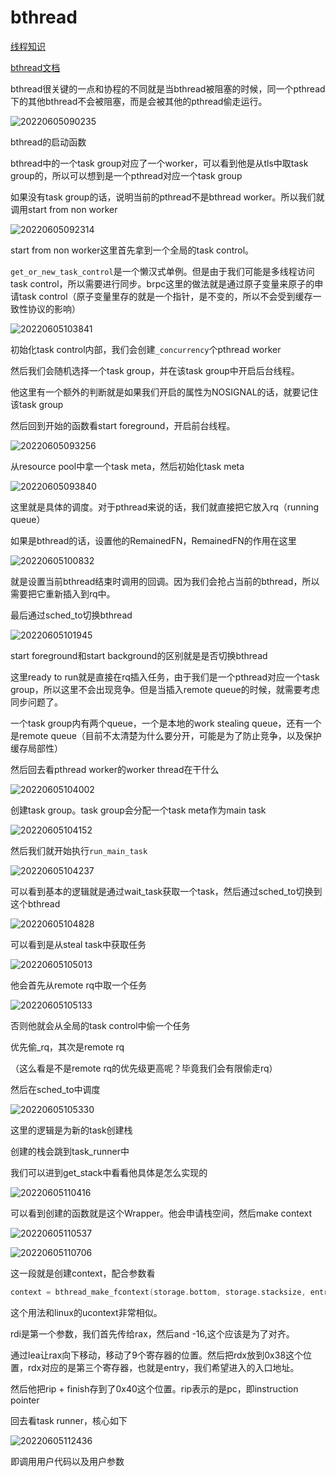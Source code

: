 # bthread

[线程知识](https://github.com/apache/incubator-brpc/blob/master/docs/cn/threading_overview.md)

[bthread文档](https://github.com/apache/incubator-brpc/blob/master/docs/cn/bthread.md)

bthread很关键的一点和协程的不同就是当bthread被阻塞的时候，同一个pthread下的其他bthread不会被阻塞，而是会被其他的pthread偷走运行。

![20220605090235](https://picsheep.oss-cn-beijing.aliyuncs.com/pic/20220605090235.png)

bthread的启动函数

bthread中的一个task group对应了一个worker，可以看到他是从tls中取task group的，所以可以想到是一个pthread对应一个task group

如果没有task group的话，说明当前的pthread不是bthread worker。所以我们就调用start from non worker

![20220605092314](https://picsheep.oss-cn-beijing.aliyuncs.com/pic/20220605092314.png)

start from non worker这里首先拿到一个全局的task control。

`get_or_new_task_control`是一个懒汉式单例。但是由于我们可能是多线程访问task control，所以需要进行同步。brpc这里的做法就是通过原子变量来原子的申请task control（原子变量里存的就是一个指针，是不变的，所以不会受到缓存一致性协议的影响）

![20220605103841](https://picsheep.oss-cn-beijing.aliyuncs.com/pic/20220605103841.png)

初始化task control内部，我们会创建`_concurrency`个pthread worker

然后我们会随机选择一个task group，并在该task group中开启后台线程。

他这里有一个额外的判断就是如果我们开启的属性为NOSIGNAL的话，就要记住该task group

然后回到开始的函数看start foreground，开启前台线程。

![20220605093256](https://picsheep.oss-cn-beijing.aliyuncs.com/pic/20220605093256.png)

从resource pool中拿一个task meta，然后初始化task meta

![20220605093840](https://picsheep.oss-cn-beijing.aliyuncs.com/pic/20220605093840.png)

这里就是具体的调度。对于pthread来说的话，我们就直接把它放入rq（running queue）

如果是bthread的话，设置他的RemainedFN，RemainedFN的作用在这里

![20220605100832](https://picsheep.oss-cn-beijing.aliyuncs.com/pic/20220605100832.png)

就是设置当前bthread结束时调用的回调。因为我们会抢占当前的bthread，所以需要把它重新插入到rq中。

最后通过sched_to切换bthread

![20220605101945](https://picsheep.oss-cn-beijing.aliyuncs.com/pic/20220605101945.png)

start foreground和start background的区别就是是否切换bthread

这里ready to run就是直接在rq插入任务，由于我们是一个pthread对应一个task group，所以这里不会出现竞争。但是当插入remote queue的时候，就需要考虑同步问题了。

一个task group内有两个queue，一个是本地的work stealing queue，还有一个是remote queue（目前不太清楚为什么要分开，可能是为了防止竞争，以及保护缓存局部性）

然后回去看pthread worker的worker thread在干什么

![20220605104002](https://picsheep.oss-cn-beijing.aliyuncs.com/pic/20220605104002.png)

创建task group。task group会分配一个task meta作为main task

![20220605104152](https://picsheep.oss-cn-beijing.aliyuncs.com/pic/20220605104152.png)

然后我们就开始执行`run_main_task`

![20220605104237](https://picsheep.oss-cn-beijing.aliyuncs.com/pic/20220605104237.png)

可以看到基本的逻辑就是通过wait_task获取一个task，然后通过sched_to切换到这个bthread

![20220605104828](https://picsheep.oss-cn-beijing.aliyuncs.com/pic/20220605104828.png)

可以看到是从steal task中获取任务

![20220605105013](https://picsheep.oss-cn-beijing.aliyuncs.com/pic/20220605105013.png)

他会首先从remote rq中取一个任务

![20220605105133](https://picsheep.oss-cn-beijing.aliyuncs.com/pic/20220605105133.png)

否则他就会从全局的task control中偷一个任务

优先偷_rq，其次是remote rq

（这么看是不是remote rq的优先级更高呢？毕竟我们会有限偷走rq）

然后在sched_to中调度

![20220605105330](https://picsheep.oss-cn-beijing.aliyuncs.com/pic/20220605105330.png)

这里的逻辑是为新的task创建栈

创建的栈会跳到task_runner中

我们可以进到get_stack中看看他具体是怎么实现的

![20220605110416](https://picsheep.oss-cn-beijing.aliyuncs.com/pic/20220605110416.png)

可以看到创建的函数就是这个Wrapper。他会申请栈空间，然后make context

![20220605110537](https://picsheep.oss-cn-beijing.aliyuncs.com/pic/20220605110537.png)

![20220605110706](https://picsheep.oss-cn-beijing.aliyuncs.com/pic/20220605110706.png)

这一段就是创建context，配合参数看
```cpp
context = bthread_make_fcontext(storage.bottom, storage.stacksize, entry);
```

这个用法和linux的ucontext非常相似。

rdi是第一个参数，我们首先传给rax，然后and -16,这个应该是为了对齐。

通过lea让rax向下移动，移动了9个寄存器的位置。然后把rdx放到0x38这个位置，rdx对应的是第三个寄存器，也就是entry，我们希望进入的入口地址。

然后他把rip + finish存到了0x40这个位置。rip表示的是pc，即instruction pointer

回去看task runner，核心如下

![20220605112436](https://picsheep.oss-cn-beijing.aliyuncs.com/pic/20220605112436.png)

即调用用户代码以及用户参数
